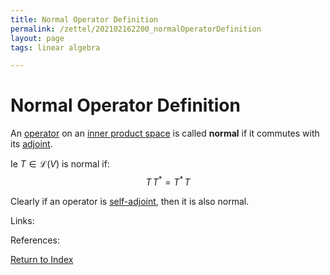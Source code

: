 ```yaml
---
title: Normal Operator Definition
permalink: /zettel/202102162200_normalOperatorDefinition
layout: page
tags: linear algebra

---
```

# Normal Operator Definition

An [operator](202102082104_operatorDefinition) on an [inner product space](202102141708_innerProductSpace) is called **normal** 
if it commutes with its [adjoint](202102161843_adjointDefinition).

Ie $T \in \mathcal{L}(V)$ is normal if:
$$
T \, T^* = T^* \, T
$$

Clearly if an operator is [self-adjoint](202102162040_selfAdjointOperator), then it is also normal.

Links: 

References: 

[Return to Index](index)